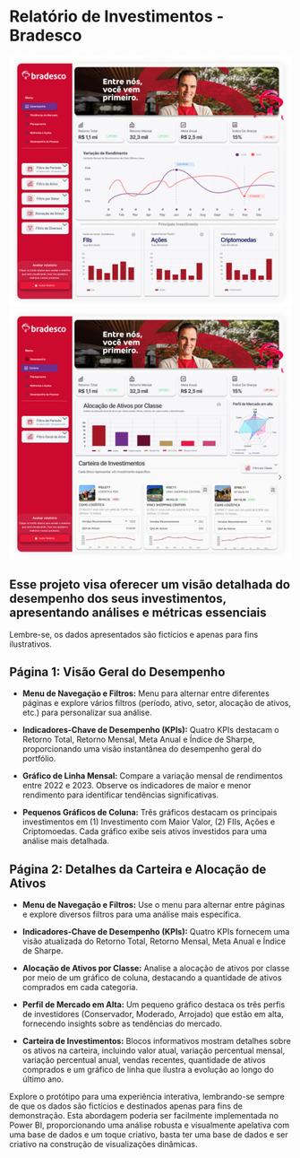 # Relatório de Investimentos - Bradesco

![Relatório de Investimento](https://github.com/Eduardoppereira/investimento_bradesco/blob/main/Main1.png)
![Relatório de Investimento](https://github.com/Eduardoppereira/investimento_bradesco/blob/main/Main2.png)


## Esse projeto visa oferecer um visão detalhada do desempenho dos seus investimentos, apresentando análises e métricas essenciais
Lembre-se, os dados apresentados são fictícios e apenas para fins ilustrativos.

## Página 1: Visão Geral do Desempenho

- **Menu de Navegação e Filtros:**
Menu para alternar entre diferentes páginas e explore vários filtros (período, ativo, setor, alocação de ativos, etc.) para personalizar sua análise.

- **Indicadores-Chave de Desempenho (KPIs):**
Quatro KPIs destacam o Retorno Total, Retorno Mensal, Meta Anual e Índice de Sharpe, proporcionando uma visão instantânea do desempenho geral do portfólio.

- **Gráfico de Linha Mensal:**
Compare a variação mensal de rendimentos entre 2022 e 2023. Observe os indicadores de maior e menor rendimento para identificar tendências significativas.

- **Pequenos Gráficos de Coluna:**
Três gráficos destacam os principais investimentos em (1) Investimento com Maior Valor, (2) FIIs, Ações e Criptomoedas. Cada gráfico exibe seis ativos investidos para uma análise mais detalhada.

## Página 2: Detalhes da Carteira e Alocação de Ativos

- **Menu de Navegação e Filtros:**
Use o menu para alternar entre páginas e explore diversos filtros para uma análise mais específica.

- **Indicadores-Chave de Desempenho (KPIs):**
Quatro KPIs fornecem uma visão atualizada do Retorno Total, Retorno Mensal, Meta Anual e Índice de Sharpe.

- **Alocação de Ativos por Classe:**
Analise a alocação de ativos por classe por meio de um gráfico de coluna, destacando a quantidade de ativos comprados em cada categoria.

- **Perfil de Mercado em Alta:**
Um pequeno gráfico destaca os três perfis de investidores (Conservador, Moderado, Arrojado) que estão em alta, fornecendo insights sobre as tendências do mercado.

- **Carteira de Investimentos:**
Blocos informativos mostram detalhes sobre os ativos na carteira, incluindo valor atual, variação percentual mensal, variação percentual anual, vendas recentes, quantidade de ativos comprados e um gráfico de linha que ilustra a evolução ao longo do último ano.


Explore o protótipo para uma experiência interativa, lembrando-se sempre de que os dados são fictícios e destinados apenas para fins de demonstração. Esta abordagem poderia ser facilmente implementada no Power BI, proporcionando uma análise robusta e visualmente apelativa com uma base de dados e um toque criativo, basta ter uma base de dados e ser criativo na construção de visualizações dinâmicas.
